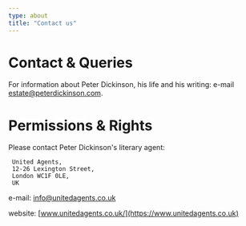 ```yaml
---
type: about
title: "Contact us"
---
```


Contact & Queries
==========
For information about Peter Dickinson, his life and his writing: e-mail [estate@peterdickinson.com](mailto:estate@peterdickinson.com).

Permissions & Rights
==========
Please contact Peter Dickinson's literary agent:

     United Agents,
     12-26 Lexington Street,
     London WC1F 0LE,
     UK

e-mail: [info@unitedagents.co.uk](mailto:info@unitedagents.co.uk)

website: [www.unitedagents.co.uk/](https://www.unitedagents.co.uk)
